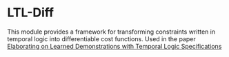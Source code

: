 # LTL-Diff

This module provides a framework for transforming constraints written in temporal logic into differentiable cost functions. Used in the paper [Elaborating on Learned Demonstrations with Temporal Logic Specifications](https://arxiv.org/abs/2002.00784)